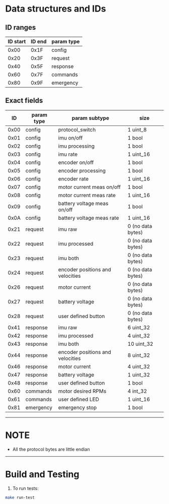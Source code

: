 # Data structures and IDs

## ID ranges
| ID start | ID end | param type |
| --- | --- | --- |
| 0x00 | 0x1F | config |
| 0x20 | 0x3F | request |
| 0x40 | 0x5F | response |
| 0x60 | 0x7F | commands |
| 0x80 | 0x9F | emergency |

## Exact fields
| ID | param type | param subtype | size |
| --- | --- | --- | --- |
| 0x00 | config | protocol_switch | 1 uint_8 |
| 0x01 | config | imu on/off | 1 bool |
| 0x02 | config | imu processing | 1 bool |
| 0x03 | config | imu rate | 1 uint_16 |
| 0x04 | config | encoder on/off | 1 bool |
| 0x05 | config | encoder processing | 1 bool |
| 0x06 | config | encoder rate | 1 uint_16 |
| 0x07 | config | motor current meas on/off | 1 bool |
| 0x08 | config | motor current meas rate | 1 uint_16 |
| 0x09 | config | battery voltage meas on/off | 1 bool |
| 0x0A | config | battery voltage meas rate | 1 uint_16 |
| 0x21 | request | imu raw | 0 (no data bytes) |
| 0x22 | request | imu processed | 0 (no data bytes) |
| 0x23 | request | imu both | 0 (no data bytes) |
| 0x24 | request | encoder positions and velocities | 0 (no data bytes) |
| 0x26 | request | motor current | 0 (no data bytes) |
| 0x27 | request | battery voltage | 0 (no data bytes) |
| 0x28 | request | user defined button | 0 (no data bytes) |
| 0x41 | response | imu raw | 6 uint_32 |
| 0x42 | response | imu processed | 4 uint_32 |
| 0x43 | response | imu both | 10 uint_32 |
| 0x44 | response | encoder positions and velocities | 8 uint_32 |
| 0x46 | response | motor current | 4 uint_32 |
| 0x47 | response | battery voltage | 1 uint_32 |
| 0x48 | response | user defined button | 1 bool |
| 0x60 | commands | motor desired RPMs | 4 int_32 |
| 0x61 | commands | user defined LED | 1 uint_16 |
| 0x81 | emergency | emergency stop | 1 bool |

____
# NOTE
- All the protocol bytes are little endian
____

# Build and Testing
1. To run tests:
```bash
make run-test
```